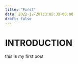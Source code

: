 ```yaml
---
title: "First"
date: 2022-12-28T13:05:38+05:00
draft: false
---
```


# INTRODUCTION

this is my first post
